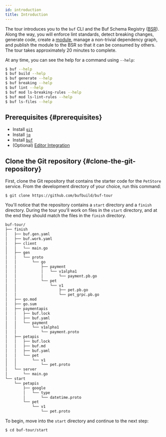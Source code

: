 ```yaml
---
id: introduction
title: Introduction
---
```


The tour introduces you to the `buf` CLI and the Buf Schema Registry
([BSR](../bsr/introduction.md)). Along the way, you will enforce lint standards,
detect breaking changes, generate code, create a
[module](../bsr/overview.mdx#modules), manage a non-trivial dependency graph,
and publish the module to the BSR so that it can be consumed by others. The tour
takes approximately 20 minutes to complete.

At any time, you can see the help for a command using `--help`:

```sh
$ buf --help
$ buf build --help
$ buf generate --help
$ buf breaking --help
$ buf lint --help
$ buf mod ls-breaking-rules --help
$ buf mod ls-lint-rules --help
$ buf ls-files --help
```

## Prerequisites {#prerequisites}

- Install [`git`](https://git-scm.com/book/en/v2/Getting-Started-Installing-Git)
- Install [`jq`](https://stedolan.github.io/jq)
- Install [`buf`](../installation.mdx)
- (Optional) [Editor Integration](../editor-integration.mdx)

## Clone the Git repository {#clone-the-git-repository}

First, clone the Git repository that contains the starter code for the
`PetStore` service. From the development directory of your choice, run this
command:

```terminal
$ git clone https://github.com/bufbuild/buf-tour
```

You'll notice that the repository contains a `start` directory and a `finish`
directory. During the tour you'll work on files in the `start` directory, and at
the end they should match the files in the `finish` directory.

```sh
buf-tour/
├── finish
│   ├── buf.gen.yaml
│   ├── buf.work.yaml
│   ├── client
│   │   └── main.go
│   ├── gen
│   │   └── proto
│   │       └── go
│   │           ├── payment
│   │           │   └── v1alpha1
│   │           │       └── payment.pb.go
│   │           └── pet
│   │               └── v1
│   │                   ├── pet.pb.go
│   │                   └── pet_grpc.pb.go
│   ├── go.mod
│   ├── go.sum
│   ├── paymentapis
│   │   ├── buf.lock
│   │   ├── buf.yaml
│   │   └── payment
│   │       └── v1alpha1
│   │           └── payment.proto
│   ├── petapis
│   │   ├── buf.lock
│   │   ├── buf.md
│   │   ├── buf.yaml
│   │   └── pet
│   │       └── v1
│   │           └── pet.proto
│   └── server
│       └── main.go
└── start
    └── petapis
        ├── google
        │   └── type
        │       └── datetime.proto
        └── pet
            └── v1
                └── pet.proto
```

To begin, move into the `start` directory and continue to the next step:

```terminal
$ cd buf-tour/start
```
